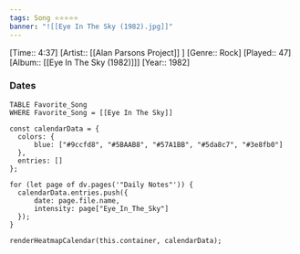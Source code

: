 ```yaml
---
tags: Song ⭐⭐⭐⭐⭐ 
banner: "![[Eye In The Sky (1982).jpg]]"
---
```

[Time:: 4:37]
[Artist:: [[Alan Parsons Project]] ]
[Genre:: Rock]
[Played:: 47]
[Album:: [[Eye In The Sky (1982)]]]
[Year:: 1982]
### Dates
````dataview
TABLE Favorite_Song
WHERE Favorite_Song = [[Eye In The Sky]]
````

  ```dataviewjs
const calendarData = { 
	colors: { 
		blue: ["#9ccfd8", "#5BAAB8", "#57A1BB", "#5da8c7", "#3e8fb0"] 
	}, 
	entries: [] 
}; 

for (let page of dv.pages('"Daily Notes"')) { 
	calendarData.entries.push({ 
		date: page.file.name, 
		intensity: page["Eye_In_The_Sky"]
	}); 
} 

renderHeatmapCalendar(this.container, calendarData);
```
